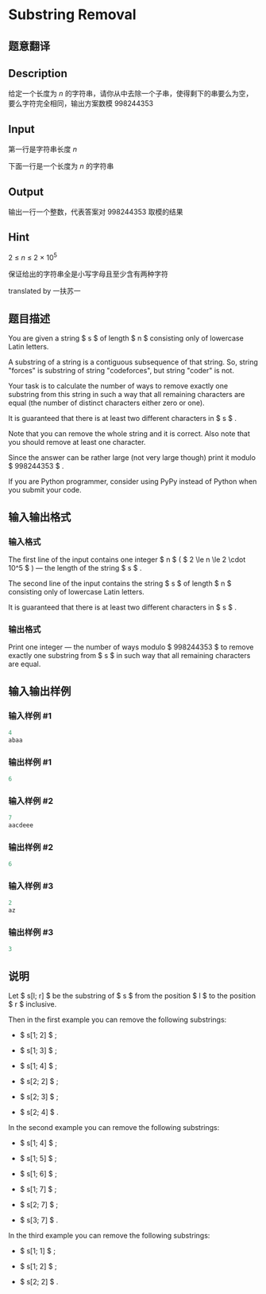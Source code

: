 # Substring Removal

## 题意翻译

## Description

给定一个长度为 $n$ 的字符串，请你从中去除一个子串，使得剩下的串要么为空，要么字符完全相同，输出方案数模 $998244353$

## Input

第一行是字符串长度 $n$

下面一行是一个长度为 $n$ 的字符串

## Output

输出一行一个整数，代表答案对 $998244353$ 取模的结果

## Hint

$2~\leq~n~\leq~2~\times~10^5$

保证给出的字符串全是小写字母且至少含有两种字符

translated by 一扶苏一

## 题目描述

You are given a string $ s $ of length $ n $ consisting only of lowercase Latin letters.

A substring of a string is a contiguous subsequence of that string. So, string "forces" is substring of string "codeforces", but string "coder" is not.

Your task is to calculate the number of ways to remove exactly one substring from this string in such a way that all remaining characters are equal (the number of distinct characters either zero or one).

It is guaranteed that there is at least two different characters in $ s $ .

Note that you can remove the whole string and it is correct. Also note that you should remove at least one character.

Since the answer can be rather large (not very large though) print it modulo $ 998244353 $ .

If you are Python programmer, consider using PyPy instead of Python when you submit your code.

## 输入输出格式

### 输入格式

The first line of the input contains one integer $ n $ ( $ 2 \le n \le 2 \cdot 10^5 $ ) — the length of the string $ s $ .

The second line of the input contains the string $ s $ of length $ n $ consisting only of lowercase Latin letters.

It is guaranteed that there is at least two different characters in $ s $ .

### 输出格式

Print one integer — the number of ways modulo $ 998244353 $ to remove exactly one substring from $ s $ in such way that all remaining characters are equal.

## 输入输出样例

### 输入样例 #1

```cpp
4
abaa

```
### 输出样例 #1

```cpp
6

```
### 输入样例 #2

```cpp
7
aacdeee

```
### 输出样例 #2

```cpp
6
```


### 输入样例 #3

```cpp
2
az

```
### 输出样例 #3

```cpp
3
```


## 说明

Let $ s[l; r] $ be the substring of $ s $ from the position $ l $ to the position $ r $ inclusive.

Then in the first example you can remove the following substrings:

- $ s[1; 2] $ ;

- $ s[1; 3] $ ;

- $ s[1; 4] $ ;

- $ s[2; 2] $ ;

- $ s[2; 3] $ ;

- $ s[2; 4] $ .

In the second example you can remove the following substrings:

- $ s[1; 4] $ ;

- $ s[1; 5] $ ;

- $ s[1; 6] $ ;

- $ s[1; 7] $ ;

- $ s[2; 7] $ ;

- $ s[3; 7] $ .

In the third example you can remove the following substrings:

- $ s[1; 1] $ ;

- $ s[1; 2] $ ;

- $ s[2; 2] $ .

